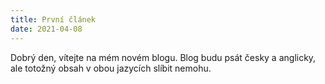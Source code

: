 ```yaml
---
title: První článek
date: 2021-04-08
---
```


Dobrý den, vítejte na mém novém blogu. Blog budu psát česky a anglicky, ale totožný obsah v obou jazycích slíbit nemohu.
